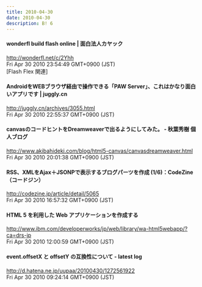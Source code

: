 ```yaml
---
title: 2010-04-30
date: 2010-04-30
description: B! 6
---
```


#### wonderfl build flash online | 面白法人カヤック
http://wonderfl.net/c/2Yhh<br>
Fri Apr 30 2010 23:54:49 GMT+0900 (JST)<br>
[Flash Flex 関連]


#### AndroidをWEBブラウザ経由で操作できる「PAW Server」、これはかなり面白いアプリです | juggly.cn
http://juggly.cn/archives/3055.html<br>
Fri Apr 30 2010 22:55:37 GMT+0900 (JST)<br>


#### canvasのコードヒントをDreamweaverで出るようにしてみた。 - 秋葉秀樹 個人ブログ
http://www.akibahideki.com/blog/html5-canvas/canvasdreamweaver.html<br>
Fri Apr 30 2010 20:01:38 GMT+0900 (JST)<br>


#### RSS、XMLをAjax＋JSONPで表示するブログパーツを作成 (1/6)：CodeZine（コードジン）
http://codezine.jp/article/detail/5065<br>
Fri Apr 30 2010 16:57:32 GMT+0900 (JST)<br>


#### HTML 5 を利用した Web アプリケーションを作成する
http://www.ibm.com/developerworks/jp/web/library/wa-html5webapp/?ca=drs-jp<br>
Fri Apr 30 2010 12:00:59 GMT+0900 (JST)<br>


####  event.offsetX と offsetY の互換性について - latest log
http://d.hatena.ne.jp/uupaa/20100430/1272561922<br>
Fri Apr 30 2010 09:24:14 GMT+0900 (JST)<br>


